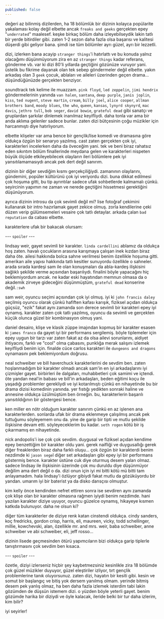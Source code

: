 ```yaml
---
published: false
---
```

değeri az bilinmiş dizilerden, ha 18 bölümlük bir dizinin kolayca popülarite yakalaması kolay değil elbette ancak `freaks and geeks` gerçekten epey "`underrated`" maalesef. keşke birkaç bölüm daha izleyebilseydik lakin tatlı bir yerde bitirdiler gibi. zaten 1-2 sezon daha fazla olsa başarısı ve kalitesi düşerdi gibi geliyor bana. şimdi ise tüm bölümler ayrı güzel, ayrı bir lezzetli.

dizi, izlerken bana acayip `stranger things`'i hatırlattı ve bu konuda yalnız olacağımı düşünmüyorum zira en az `stranger things` kadar referans, gönderme vb. var ki dizi 80'li yıllarda geçtiğini gözünüze vuruyor yani. üstelik bu fikrime dayanak olan tek sebep göndermeler değil elbette. yakın arkadaş olan 3 `geek` çocuk, ablaları ve aileleri üzerinden geçen drama... düşündüğünüzde gerçekten benziyor.

soundtrack tek kelime ile muazzam. `pink floyd`, `led zeppelin`, `jimi hendrix` göndermelerinin yanında `van halen`, `santana`, `deep purple`, `janis joplin`, `kiss`, `ted nugent`, `steve martin`, `cream`, `billy joel`, `alice cooper`, `allman brothers band`, `moody blues`, `the who`, `queen`, `kansas`, `lynyrd skynyrd`, `mac davis`, `jethro tull`, `bob seger`, `david bowie`, `grateful dead` gibi sanatçı ve gruplardan şarkılar dinlemek inanılmaz keyifliydi. daha tonla var ama bir anda aklıma gelenler sadece bunlar. zaten dizi bütçesinin çoğu müzikler için harcanmıştı diye hatırlıyorum.

elbette klişeler var ama bence bir gençlik/lise komedi ve dramasına göre oldukça özgün bir senaryo yazılmış. cast zaten gerçekten çok iyi, karakterleri incelerken daha da öveceğim yani. tek ve beni biraz rahatsız eden sıkıntım bölüm finallerinde meydana gelen ve karakterleri nispeten büyük ölçüde etkileyebilecek olayların ileri bölümlere pek iyi yansıtılamamasıydı ancak pek dert değil sanırım.

dizinin bir diğer sevdiğim kısmı gerçekçiliğiydi. zamanının olaylarını, gündemini, popüler kültürünü çok iyi veriyordu dizi. buna dikkat edilmesi çok hoşuma gitti, bu tip ayrıntılar sadece ufak sohbetlerde kalmamalı çünkü. seyircinin yapımın ne zaman ve nerede geçtiğini hissetmesi gerektiğini düşünüyorum.

ayrıca dizinin introsu da çok sevimli değil mi? lise fotoğraf çekimini kullanarak bir intro hazırlamak gayet zekice olmuş. zorla kendilerine çeki düzen verip gülümsemeleri vesaire çok tatlı detaylar. arkada çalan `bad reputation` da cabası elbette.

karakterlere ufak bir bakacak olursam:

--- `spoiler` ---

lindsay weir, gayet sevimli bir karakter. `linda cardellini` ablamız da oldukça hoş zaten. havalı çocukların arasına karışmaya çalışan inek kızdan biraz daha öte. ailesi hakkında bolca sahne verilmesi benim özellikle hoşuma gitti. amerikan aile yapısı hakkında tatlı kesitler sunuyordu özellikle o sahneler. arada sırada kardeşi sam ile olan konuşmaları da abla-kardeş ilişkisini sağlıklı şekilde verme açısından başarılıydı. finalini böyle yapacağını hiç beklemiyordum ancak. ne kadar eski hayatından memnun olmasa da o akademik zirveye gideceğini düşünmüştüm, `grateful dead` konserine değil.`:swh`

sam weir, oyuncu seçimi açısından çok iyi olmuş. iyi ki `john francis daley` seçilmiş oyuncu olarak çünkü hafiften kafası karışık, fiziksel açıdan oldukça güçsüz, "ezik" fakat aynı zamanda son derece sevimli bir karakteri epey iyi oynamış. karakter zaten çok tatlı yazılmış, oyuncu da sevimli ve gerçekten küçük olunca güzel bir kombinasyon olmuş yani.

daniel desairo, klişe ve klasik züppe imajından kopmuş bir karakter esasen ki `james franco` da gayet iyi bir performans sergilemiş. böyle tiplemeler için epey uygun bir tarzı var zaten fakat az da olsa ailevi sorunlarını, aidiyet ihtiyacını, farklı ve "cool" olma çabasını, punklığa merak salışını izlemek keyifliydi benim için. finalde cüce carlos karakteri ile `dungeons and dragons` oynamasını pek beklemiyordum doğrusu.

neal schweiber ve bill haverchuck karakterlerini de sevdim ben. zaten hoşlanmadığım bir karakter olmadı ancak sam'in en iyi arkadaşlarını iyi çizmişler gayet. birbirleri ile dalgaları, muhabbetleri çok samimi ve içtendi. öte yandan neal'in babası ve bill'in arkadaşları, beden eğitimi koçu ile yaşadığı problemler gerekliydi ve iyi kotarılmıştı çünkü en nihayetinde bu bir drama dizisi komedinin yanında. yer fıstığı yedikten sonraki haline ve annesine oldukça üzülmüştüm ben örneğin. bu, karakterlerin başarılı yansıtıldığının bir göstergesi bence.

ken miller en nötr olduğum karakter sanırım çünkü en az işlenen ana karakterlerden. sonlarda ufak bir drama eklenmeye çalışılmış ancak pek tuttuğumu söyleyemem onu da. yine de garip bir tipti ve mutlu şekilde ilişkisine devam etti. söyleyeceklerim bu kadar. `seth rogen` kötü bir iş çıkarmamış en nihayetinde.

nick andopolis'i ise çok çok sevdim. duygusal ve fiziksel açıdan kendime epey benzettiğim bir karakter oldu yani. gerek naifliği ve duygusallığı gerek diğer freaklerden biraz daha farklı oluşu... çok özgün bir karakterdi benim nezdimde ki `jason sege`l diğer set arkadaşları gibi epey iyi bir performans göstermiş bence. karakter üstüne cuk diye oturmuş desem yalan olmaz. sadece lindsay ile ilişkisinin üzerinde çok mu duruldu diye düşünmüyor değilim ama dert değil o da. dizi onun için iyi mi bitti kötü mü bitti tam anlayamadım. hala lindsay'i özlüyor gibiydi fakat mutlu da gözüküyordu bir yandan. umarım iyi bir baterist ya da disko dansçısı olmuştur.

kim kelly önce kendinden nefret ettiren sonra ise sevdiren aynı zamanda çok klişe olan bir karakter olmasına rağmen iyiydi benim nezdimde. hani yazılan karakter diziye uyuyor, oyuncu güzelce oynamış, hikayeye kısmen katkıda bulunuyor. daha ne olsun ki?

diğer tüm karakterler de diziye renk katan cinstendi oldukça. cindy sanders, koç fredricks, gordon crisp, harris, eli, maureen, vicky, todd schellinger, millie, kowchevski, alan, özellikle mr. and mrs. weir, baba schweiber, anne schweiber ve abi schweiber, eli, jeff rosso... 

dizinin lisede geçmesinden ötürü yapımcıların bizi oldukça garip tiplerle tanıştırmasını çok sevdim ben kısaca.

--- `spoiler` ---

özetle, diziyi izlerseniz hiçbir şey kaybetmezsiniz kesinlikle zira 18 bölümde çok güzel müzikler duyuyor, güzel eleştiriler izliyor, tırt gençlik problemlerine tanık oluyorsunuz. zaten dizi, hayatın bir kesiti gibi. kesin ve somut bir başlangıç ve bitiş yok dersem yanılmış olmam. yerinde bitmiş desem pek yanlış olmaz, ha ben daha fazla izlemek isterdim tabi lakin gözümden de düşsün istemem dizi. o yüzden böyle yeterli gayet. benim gözümde harika bir diziydi ve öyle kalacak, ileride belki bir tur daha izlerim, kim bilir?

iyi seyirler!